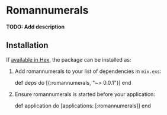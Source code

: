# Romannumerals

**TODO: Add description**

## Installation

If [available in Hex](https://hex.pm/docs/publish), the package can be installed as:

  1. Add romannumerals to your list of dependencies in `mix.exs`:

        def deps do
          [{:romannumerals, "~> 0.0.1"}]
        end

  2. Ensure romannumerals is started before your application:

        def application do
          [applications: [:romannumerals]]
        end

